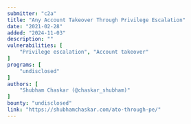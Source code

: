 ```yaml
---
submitter: "c2a"
title: "Any Account Takeover Through Privilege Escalation"
date: "2021-02-28"
added: "2024-11-03"
description: ""
vulnerabilities: [
    "Privilege escalation", "Account takeover"
]
programs: [
    "undisclosed"
]
authors: [
    "Shubham Chaskar (@chaskar_shubham)"
]
bounty: "undisclosed"
link: "https://shubhamchaskar.com/ato-through-pe/"
---
```





